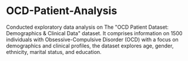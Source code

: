 # OCD-Patient-Analysis
Conducted exploratory data analysis on The "OCD Patient Dataset: Demographics &amp; Clinical Data"  dataset. It comprises information on 1500 individuals with Obsessive-Compulsive Disorder (OCD) with a focus on demographics and clinical profiles, the dataset explores age, gender, ethnicity, marital status, and education. 
